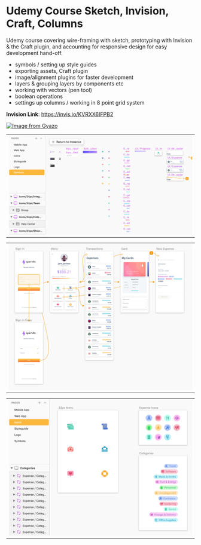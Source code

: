# Udemy Course Sketch, Invision, Craft, Columns

Udemy course covering wire-framing with sketch, prototyping with Invision & the Craft plugin, and accounting for responsive design for easy development hand-off.

* symbols / setting up style guides
* exporting assets, Craft plugin
* image/alignment plugins for faster development
* layers & grouping layers by components etc
* working with vectors (pen tool)
* boolean operations
* settings up columns / working in 8 point grid system


**Invision Link**: https://invis.io/KVRXX6IFPB2


[![Image from Gyazo](https://i.gyazo.com/caf99ef769e4dde4530122af338f26a7.gif)](https://gyazo.com/caf99ef769e4dde4530122af338f26a7)



<table>
  <td><img src="/images/spendo1.png" /></td>
</table>

<table>
  <td><img src="/images/spendo2.png" /></td>
</table>

<table>
    <td><img src="/images/spendo3.png" /></td>
</table>
